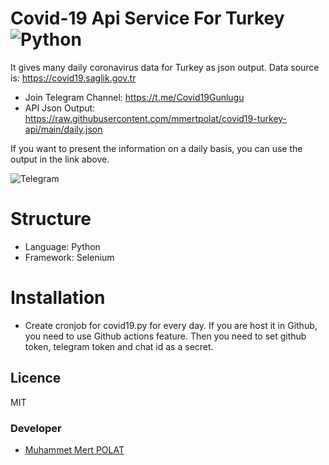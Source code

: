 # Covid-19 Api Service For Turkey ![Python](https://github.com/mmertpolat/covid19-turkey-api/actions/workflows/covid19.yml/badge.svg)

It gives many daily coronavirus data for Turkey as json output. Data source is: https://covid19.saglik.gov.tr

- Join Telegram Channel: https://t.me/Covid19Gunlugu
- API Json Output: https://raw.githubusercontent.com/mmertpolat/covid19-turkey-api/main/daily.json

If you want to present the information on a daily basis, you can use the output in the link above.

![Telegram](https://camo.githubusercontent.com/aca7a784fbcf8ec6f44600785ea287a624c30d644993e78b97b773f879a6be36/68747470733a2f2f6d657274706f6c61742e636f6d2e74722f74656c656772616d2e706e67)

# Structure

- Language: Python
- Framework: Selenium

# Installation

- Create cronjob for covid19.py for every day. If you are host it in Github, you need to use Github actions feature. Then you need to set github token, telegram token and chat id as a secret.

Licence
----

MIT

### Developer

- [Muhammet Mert POLAT](https://mertpolat.com.tr)

